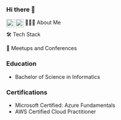 ### Hi there 👋

<a href="https://twitter.com/locksleylk">
  <img align="left" alt="Locksley's's Twitter" width="22px" src="https://cdn.jsdelivr.net/npm/simple-icons@v3/icons/twitter.svg"/>
</a>

<a href="https://www.linkedin.com/in/locksley-kolakowski">
  <img align="left" alt="Locksley's Github" width="22px" src="https://cdn.jsdelivr.net/npm/simple-icons@v3/icons/linkedin.svg"/>
</a>

👩🏼‍💻  About Me

🛠  Tech Stack

🎤  Meetups and Conferences

### Education
- Bachelor of Science in Informatics

### Certifications
- Microsoft Certified: Azure Fundamentals
- AWS Certified Cloud Practitioner

<!--
**LocksleyLK/LocksleyLK** is a ✨ _special_ ✨ repository because its `README.md` (this file) appears on your GitHub profile.

Here are some ideas to get you started:

- 🔭 I’m currently working on ...
- 🌱 I’m currently learning ...
- 👯 I’m looking to collaborate on ...
- 🤔 I’m looking for help with ...
- 💬 Ask me about ...
- 📫 How to reach me: ...
- 😄 Pronouns: ...
- ⚡ Fun fact: ...
-->
